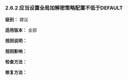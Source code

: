### 2.6.2 应当设置全局加解密策略配置不低于DEFAULT

**级别：** 建议

**适用版本：** 全部

**规则说明：** 



**规则影响：**



**检查方法：**





**修复方法：**


